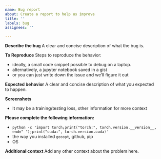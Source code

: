 ```yaml
---
name: Bug report
about: Create a report to help us improve
title: ''
labels: bug
assignees: ''

---
```


**Describe the bug**
A clear and concise description of what the bug is.

**To Reproduce**
Steps to reproduce the behavior: 
* ideally, a small code snippet possible to debug on a laptop. 
* alternatively, a jupyter notebook saved in a gist
* or you can just write down the issue and we'll figure it out

**Expected behavior**
A clear and concise description of what you expected to happen.

**Screenshots**
* It may be a training/testing loss, other information for more context

**Please complete the following information:**
 - `python -c 'import torch;print("torch:", torch.version.__version__, end=" ");print("cuda:", torch.version.cuda)'`
 - the way you installed `geoopt`, github, pip
 - OS

**Additional context**
Add any other context about the problem here.
